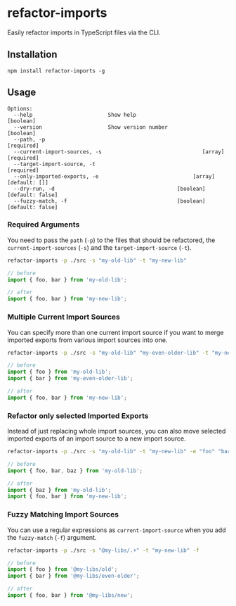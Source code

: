 # refactor-imports

Easily refactor imports in TypeScript files via the CLI.

## Installation

```
npm install refactor-imports -g
```

## Usage

```
Options:
  --help                        Show help                              [boolean]
  --version                     Show version number                    [boolean]
  --path, -p                                                          [required]
  --current-import-sources, -s                                [array] [required]
  --target-import-source, -t                                          [required]
  --only-imported-exports, -e                              [array] [default: []]
  --dry-run, -d                                       [boolean] [default: false]
  --fuzzy-match, -f                                   [boolean] [default: false]
```

### Required Arguments

You need to pass the `path` (`-p`) to the files that should be refactored, the `current-import-sources` (`-s`) and the `target-import-source` (`-t`).

```bash
refactor-imports -p ./src -s "my-old-lib" -t "my-new-lib"
```

```ts
// before
import { foo, bar } from 'my-old-lib';

// after
import { foo, bar } from 'my-new-lib';
```

### Multiple Current Import Sources

You can specify more than one current import source if you want to merge imported exports from various import sources into one.

```bash
refactor-imports -p ./src -s "my-old-lib" "my-even-older-lib" -t "my-new-lib"
```

```ts
// before
import { foo } from 'my-old-lib';
import { bar } from 'my-even-older-lib';

// after
import { foo, bar } from 'my-new-lib';
```

### Refactor only selected Imported Exports

Instead of just replacing whole import sources, you can also move selected imported exports of an import source to a new import source.

```bash
refactor-imports -p ./src -s "my-old-lib" -t "my-new-lib" -e "foo" "bar"
```

```ts
// before
import { foo, bar, baz } from 'my-old-lib';

// after
import { baz } from 'my-old-lib';
import { foo, bar } from 'my-new-lib';
```

### Fuzzy Matching Import Sources

You can use a regular expressions as `current-import-source` when you add the `fuzzy-match` (`-f`) argument.

```bash
refactor-imports -p ./src -s "@my-libs/.+" -t "my-new-lib" -f
```

```ts
// before
import { foo } from '@my-libs/old';
import { bar } from '@my-libs/even-older';

// after
import { foo, bar } from '@my-libs/new';
```
